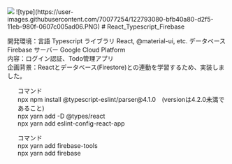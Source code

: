 <img src = "https://user-images.githubusercontent.com/70077254/121601938-8f60a680-ca81-11eb-9a25-5e3ed482b1a6.PNG" text-align = center>
![type](https://user-images.githubusercontent.com/70077254/122793080-bfb40a80-d2f5-11eb-980f-0607c005ad06.PNG)
# React_Typescript_Firebase

開発環境：言語 Typescript ライブラリ React, @material-ui, etc. データベース Firebase サーバー Google Cloud Platform<br>
内容：ログイン認証、Todo管理アプリ<br>
企画背景：Reactとデータベース(Firestore)との連動を学習するため、実装しました。
<ul>
  コマンド<br>
npx npm install @typescript-eslint/parser@4.1.0　(versionは4.2.0未満であること)<br>
npx yarn add -D @types/react <br>
npx yarn add eslint-config-react-app
</ul>
<ul>
  コマンド<br>
npx yarn add firebase-tools<br>
npx yarn add firebase <br>
</ul>

